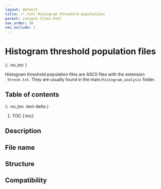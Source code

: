 ```yaml
---
layout: default
title: (*.txt) Histogram threshold populations
parent: /output-files.html
nav_order: 30
nav_exclude: 1
---
```



# Histogram threshold population files
{: .no_toc }

Histogram threshold population files are ASCII files with the extension `_thresh.txt`. They are usually found in the main`/histogram_analysis` folder.

## Table of contents
{: .no_toc .text-delta }

1. TOC
{:toc}

## Description

## File name

## Structure

## Compatibility

